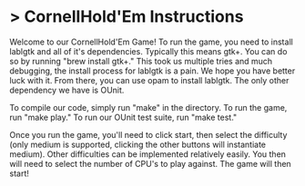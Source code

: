 # > CornellHold'Em Instructions

Welcome to our CornellHold'Em Game! To run the game, you need to install lablgtk
and all of it's dependencies. Typically this means gtk+. You can do so by running
"brew install gtk+." This took us multiple tries and much debugging, the install
process for lablgtk is a pain. We hope you have better luck with it. From there,
you can use opam to install lablgtk. The only other dependency we have is OUnit.

To compile our code, simply run "make" in the directory. To run the game, run
"make play." To run our OUnit test suite, run "make test."

Once you run the game, you'll need to click start, then select the difficulty 
(only medium is supported, clicking the other buttons will instantiate medium).
Other difficulties can be implemented relatively easily. You then will need to
select the number of CPU's to play against. The game will then start!

